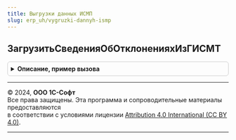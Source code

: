 ```yaml
---
title: Выгрузки данных ИСМП
slug: erp_uh/vygruzki-dannyh-ismp
---
```



## ЗагрузитьСведенияОбОтклоненияхИзГИСМТ
<details style="margin: 1em 0; padding: 0.5em; border: 1px solid #ccc; border-radius: 6px;">

<summary style="font-weight: bold; cursor: pointer;">Описание, пример вызова</summary>

```bsl

// Загрузка сведений об отклонениях из ГИС МТ
// Запуск фонового задания для обновления
Процедура ЗагрузитьСведенияОбОтклоненияхИзГИСМТ() Экспорт
```

Пример вызова
```bsl
ВыгрузкиДанныхИСМП.ЗагрузитьСведенияОбОтклоненияхИзГИСМТ() 
```
</details>

---

© 2024, **ООО 1С-Софт**  
Все права защищены. Эта программа и сопроводительные материалы предоставляются  
в соответствии с условиями лицензии [Attribution 4.0 International (CC BY 4.0)](https://creativecommons.org/licenses/by/4.0/legalcode).

---
